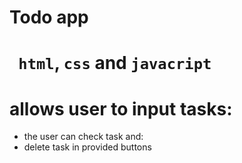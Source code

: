 # Todo app
# ` html`, ` css ` and `javacript `
# allows user to input tasks: 
  * the user can check task and: 
  * delete task in provided buttons

